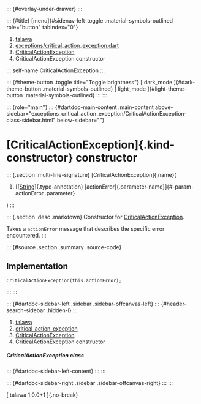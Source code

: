 ::: {#overlay-under-drawer}
:::

::: {#title}
[menu]{#sidenav-left-toggle .material-symbols-outlined role="button"
tabindex="0"}

1.  [talawa](../../index.html)
2.  [exceptions/critical_action_exception.dart](../../exceptions_critical_action_exception/)
3.  [CriticalActionException](../../exceptions_critical_action_exception/CriticalActionException-class.html)
4.  CriticalActionException constructor

::: self-name
CriticalActionException
:::

::: {#theme-button .toggle title="Toggle brightness"}
[ dark_mode ]{#dark-theme-button .material-symbols-outlined} [
light_mode ]{#light-theme-button .material-symbols-outlined}
:::
:::

::: {role="main"}
::: {#dartdoc-main-content .main-content above-sidebar="exceptions_critical_action_exception/CriticalActionException-class-sidebar.html" below-sidebar=""}
<div>

# [CriticalActionException]{.kind-constructor} constructor

</div>

::: {.section .multi-line-signature}
[CriticalActionException]{.name}(

1.  [[[String](https://api.flutter.dev/flutter/dart-core/String-class.html)]{.type-annotation}
    [actionError]{.parameter-name}]{#-param-actionError .parameter}

)
:::

::: {.section .desc .markdown}
Constructor for
[CriticalActionException](../../exceptions_critical_action_exception/CriticalActionException-class.html).

Takes a `actionError` message that describes the specific error
encountered.
:::

::: {#source .section .summary .source-code}
## Implementation

``` language-dart
CriticalActionException(this.actionError);
```
:::
:::

::: {#dartdoc-sidebar-left .sidebar .sidebar-offcanvas-left}
::: {#header-search-sidebar .hidden-l}
:::

1.  [talawa](../../index.html)
2.  [critical_action_exception](../../exceptions_critical_action_exception/)
3.  [CriticalActionException](../../exceptions_critical_action_exception/CriticalActionException-class.html)
4.  CriticalActionException constructor

##### CriticalActionException class

::: {#dartdoc-sidebar-left-content}
:::
:::

::: {#dartdoc-sidebar-right .sidebar .sidebar-offcanvas-right}
:::
:::

[ talawa 1.0.0+1 ]{.no-break}

